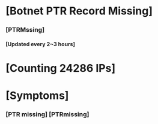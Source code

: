 # [Botnet PTR Record Missing]
### [PTRMssing]
#### [Updated every 2~3 hours]

# [Counting 24286 IPs]

# [Symptoms] 
###   [PTR missing] [PTRmissing]
